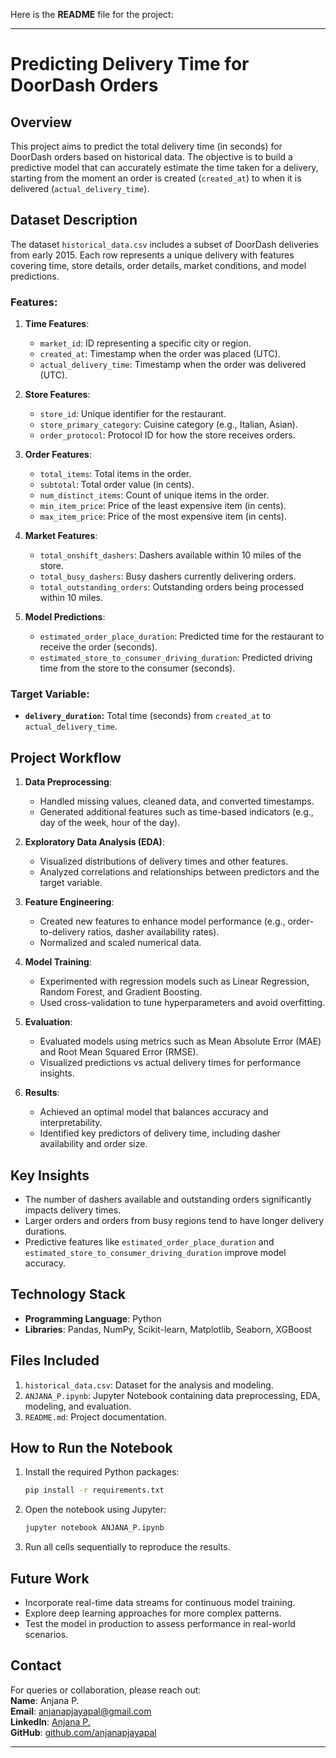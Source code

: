 Here is the **README** file for the project:

---

# Predicting Delivery Time for DoorDash Orders

## Overview

This project aims to predict the total delivery time (in seconds) for DoorDash orders based on historical data. The objective is to build a predictive model that can accurately estimate the time taken for a delivery, starting from the moment an order is created (`created_at`) to when it is delivered (`actual_delivery_time`). 

## Dataset Description

The dataset `historical_data.csv` includes a subset of DoorDash deliveries from early 2015. Each row represents a unique delivery with features covering time, store details, order details, market conditions, and model predictions. 

### Features:
1. **Time Features**:
   - `market_id`: ID representing a specific city or region.
   - `created_at`: Timestamp when the order was placed (UTC).
   - `actual_delivery_time`: Timestamp when the order was delivered (UTC).

2. **Store Features**:
   - `store_id`: Unique identifier for the restaurant.
   - `store_primary_category`: Cuisine category (e.g., Italian, Asian).
   - `order_protocol`: Protocol ID for how the store receives orders.

3. **Order Features**:
   - `total_items`: Total items in the order.
   - `subtotal`: Total order value (in cents).
   - `num_distinct_items`: Count of unique items in the order.
   - `min_item_price`: Price of the least expensive item (in cents).
   - `max_item_price`: Price of the most expensive item (in cents).

4. **Market Features**:
   - `total_onshift_dashers`: Dashers available within 10 miles of the store.
   - `total_busy_dashers`: Busy dashers currently delivering orders.
   - `total_outstanding_orders`: Outstanding orders being processed within 10 miles.

5. **Model Predictions**:
   - `estimated_order_place_duration`: Predicted time for the restaurant to receive the order (seconds).
   - `estimated_store_to_consumer_driving_duration`: Predicted driving time from the store to the consumer (seconds).

### Target Variable:
- **`delivery_duration`:** Total time (seconds) from `created_at` to `actual_delivery_time`.

## Project Workflow

1. **Data Preprocessing**:
   - Handled missing values, cleaned data, and converted timestamps.
   - Generated additional features such as time-based indicators (e.g., day of the week, hour of the day).

2. **Exploratory Data Analysis (EDA)**:
   - Visualized distributions of delivery times and other features.
   - Analyzed correlations and relationships between predictors and the target variable.

3. **Feature Engineering**:
   - Created new features to enhance model performance (e.g., order-to-delivery ratios, dasher availability rates).
   - Normalized and scaled numerical data.

4. **Model Training**:
   - Experimented with regression models such as Linear Regression, Random Forest, and Gradient Boosting.
   - Used cross-validation to tune hyperparameters and avoid overfitting.

5. **Evaluation**:
   - Evaluated models using metrics such as Mean Absolute Error (MAE) and Root Mean Squared Error (RMSE).
   - Visualized predictions vs actual delivery times for performance insights.

6. **Results**:
   - Achieved an optimal model that balances accuracy and interpretability.
   - Identified key predictors of delivery time, including dasher availability and order size.

## Key Insights

- The number of dashers available and outstanding orders significantly impacts delivery times.
- Larger orders and orders from busy regions tend to have longer delivery durations.
- Predictive features like `estimated_order_place_duration` and `estimated_store_to_consumer_driving_duration` improve model accuracy.

## Technology Stack

- **Programming Language**: Python
- **Libraries**: Pandas, NumPy, Scikit-learn, Matplotlib, Seaborn, XGBoost

## Files Included

1. `historical_data.csv`: Dataset for the analysis and modeling.
2. `ANJANA_P.ipynb`: Jupyter Notebook containing data preprocessing, EDA, modeling, and evaluation.
3. `README.md`: Project documentation.

## How to Run the Notebook

1. Install the required Python packages:  
   ```bash
   pip install -r requirements.txt
   ```
2. Open the notebook using Jupyter:  
   ```bash
   jupyter notebook ANJANA_P.ipynb
   ```
3. Run all cells sequentially to reproduce the results.

## Future Work

- Incorporate real-time data streams for continuous model training.
- Explore deep learning approaches for more complex patterns.
- Test the model in production to assess performance in real-world scenarios.

## Contact

For queries or collaboration, please reach out:  
**Name**: Anjana P.  
**Email**: anjanapjayapal@gmail.com  
**LinkedIn**: [Anjana P.](https://linkedin.com/in/anjanapjayapal)  
**GitHub**: [github.com/anjanapjayapal](https://github.com/anjanapjayapal)

--- 
